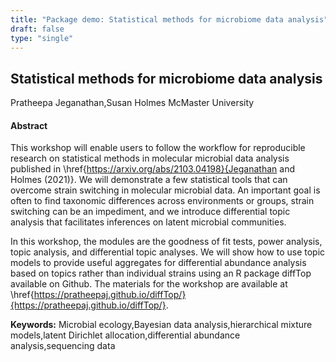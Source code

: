 ```yaml
---
title: "Package demo: Statistical methods for microbiome data analysis"
draft: false
type: "single"
---
```


## Statistical methods for microbiome data analysis
Pratheepa Jeganathan,Susan Holmes
McMaster University
#### Abstract

This workshop will enable users to follow the workflow for reproducible research on statistical methods in molecular microbial data analysis published in \href{https://arxiv.org/abs/2103.04198}{Jeganathan and Holmes (2021)}. We will demonstrate a few statistical tools that can overcome strain switching in molecular microbial data. An important goal is often to find taxonomic differences across environments or groups,  strain switching can be an impediment, and we introduce differential topic analysis that facilitates inferences on latent microbial communities.

In this workshop, the modules are the goodness of fit tests, power analysis, topic analysis, and differential topic analyses. We will show how to use topic models to provide useful aggregates for differential abundance analysis based on topics rather than individual strains using an R package diffTop available on Github. The materials for the workshop are available at \href{https://pratheepaj.github.io/diffTop/}{https://pratheepaj.github.io/diffTop/}.




**Keywords:** Microbial ecology,Bayesian data analysis,hierarchical mixture models,latent Dirichlet allocation,differential abundance analysis,sequencing data
